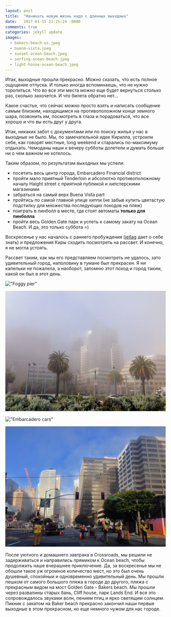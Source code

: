 ```yaml
---
layout: post
title:  "Начинать новую жизнь надо с длинных выходных"
date:   2017-01-15 21:25:24 -0800
comments: true
categories: jekyll update
images:
  - bakers-beach-us.jpeg
  - buena-vista.jpeg
  - sunset-ocean-beach.jpeg
  - serfing-ocean-beach.jpeg
  - light-house-ocean-beach.jpeg
---
```

Итак, выходные прошли прекрасно. Можно сказать, что есть полное ощущение отпуска. И только иногда вспоминаешь, что не нужно торопиться. Что во все эти места можно еще будет вернуться столько раз, сколько захочется. И что билета обратно нет...

Какое счастье, что сейчас можно просто взять и написать сообщение самым близким, находящимся на противоположном конце земного шара, позвонить им, посмотреть в глаза и порадоваться, что все хорошо и что вы есть друг у друга.
<!--separate-->

Итак, никаких забот с документами или по поиску жилья у нас в выходные не было. Мы, по замечательной идее Кирилла, устроили себе, как говорят местные, long weekend и старались по-максимуму отдыхать. Чемоданы наши к вечеру субботы долетели и думать больше ни о чем важном не хотелось.

Таким образом, по результатам выходных мы успели:
* посетить весь центр города, Embarcadero Financial district
* пройти мало приятный Tenderloin  и абсолютно противоположному началу  Haight street с приятной публикой и хипстерскими магазинами
* забраться на самый верх Buena Vista part
* пройтись по самой главной улице хиппи (не забыв купить цветастую подстилку для множества последующих походов на пляж)
* поиграть в пинболл в месте, где стоят автоматы **только для пинболла**
* пройти весь Golden Gate парк и успеть к самому закату на Ocean Beach.
И да, это только суббота =)

Воскресенье у нас началось с раннего пробуждения ([jetlag](https://ru.wikipedia.org/wiki/%D0%94%D0%B6%D0%B5%D1%82%D0%BB%D0%B0%D0%B3) дает о себе знать) и предложения Киры сходить посмотреть на рассвет. И конечно, я не могла устоять.

Рассвет таким, как мы его представляем посмотреть не удалось, зато удивительный город, наполовину в тумане был прекрасен. Я ни капельки не пожалела, а наоборот, запомню этот поход и город таким, какой он был в этот день.

!["Foggy pier"](/assets/images/posts/2017-01-15-first-weekend/foggy-pier.jpeg)

!["Foggy Embarcadero"](/assets/images/posts/2017-01-15-first-weekend/foggy-embarcadero.jpeg)

!["Embarcadero cars"](/assets/images/posts/2017-01-15-first-weekend/cars.jpeg)

!["Beale St."](/assets/images/posts/2017-01-15-first-weekend/walking-at-beale.jpeg)

После уютного и домашнего завтрака в Crossroads, мы решили не задерживаться и направились прямиком к Ocean beach, чтобы продолжить наше вчерашнее приключение. Да, за воскресенье мы не обошли такое уж огромное количество мест, но это был очень душевный, спокойныи и одновременно удивительный день. Мы прошли пешком от самого большого пляжа в городе до другого, пляжа с прекрасным видом на мост  Golden Gate - Bakers beach. Мы прошли через развалины старых бань, Cliff house, парк Lands End. И все это сопровождалось звуками волн, пением птиц и ярко светящим  солнцем.
Пикник с закатом на  Baker beach прекрасно закончил наши первые выходные в этом прекрасном, но еще немного чужом для нас городе.





